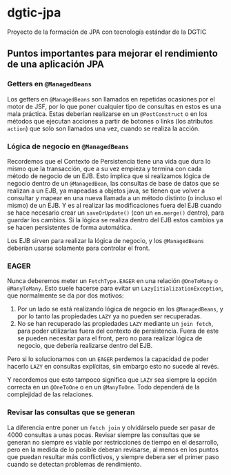 # dgtic-jpa
Proyecto de la formación de JPA con tecnología estándar de la DGTIC

## Puntos importantes para mejorar el rendimiento de una aplicación JPA
### Getters en `@ManagedBeans`

Los getters en `@ManagedBeans` son llamados en repetidas ocasiones por el motor de JSF, por lo que poner cualquier tipo de consultas en estos es una mala práctica. Estas deberían realizarse en un `@PostConstruct` o en los métodos que ejecutan acciones a partir de botones o links (los atributos `action`) que solo son llamados una vez, cuando se realiza la acción.

### Lógica de negocio en `@ManagedBeans`

Recordemos que el Contexto de Persistencia tiene una vida que dura lo mismo que la transacción, que a su vez empieza y termina con cada método de negocio de un EJB. Esto implica que si realizamos lógica de negocio dentro de un `@ManagedBean`, las consultas de base de datos que se realizan a un EJB, ya mapeadas a objetos java, se tienen que volver a consultar y mapear en una nueva llamada a un método distinto (o incluso el mismo) de un EJB. Y es al realizar las modificaciones fuera del EJB cuando se hace necesario crear un `saveOrUpdate()` (con un `em.merge()` dentro), para guardar los cambios. Si la lógica se realiza dentro del EJB estos cambios ya se hacen persistentes de forma automática.

Los EJB sirven para realizar la lógica de negocio, y los `@ManagedBeans` deberían usarse solamente para controlar el front.

### EAGER
Nunca deberemos meter un `FetchType.EAGER` en una relación `@OneToMany` o `@ManyToMany`. Esto suele hacerse para evitar un `LazyIitializationException`, que normalmente se da por dos motivos:
1. Por un lado se está realizando lógica de negocio en los `@ManagedBeans`, y por lo tanto las propiedades `LAZY` ya no pueden ser recuperadas. 
2. No se han recuperado las propiedades `LAZY` mediante un `join fetch`, para poder utilizarlas fuera del contexto de persistencia. Fuera de este se pueden necesitar para el front, pero no para realizar lógica de negocio, que debería realizarse dentro del EJB.

Pero si lo solucionamos con un `EAGER` perdemos la capacidad de poder hacerlo `LAZY` en consultas explícitas, sin embargo esto no sucede al revés.

Y recordemos que esto tampoco significa que `LAZY` sea siempre la opción correcta en un `@OneToOne` o en un `@ManyToOne`. Todo dependerá de la complejidad de las relaciones.

### Revisar las consultas que se generan

La diferencia entre poner un `fetch join` y olvidárselo puede ser pasar de 4000 consultas a unas pocas. Revisar siempre las consultas que se generan no siempre es viable por restricciones de tiempo en el desarrollo, pero en la medida de lo posible deberan revisarse, al menos en los puntos que puedan resultar más conflictivos, y siempre debera ser el primer paso cuando se detectan problemas de rendimiento.

